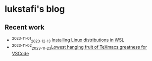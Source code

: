 # lukstafi's blog

## Recent work

- <sup>2023-11-01</sup><sub>2023-12-13</sub> [Installing Linux distributions in WSL](notes/WSL_install_new_distro.md)
- <sup>2023-11-02</sup><sub>2023-11-23</sub>[Lowest hanging fruit of TeXmacs greatness for VSCode](notes/VSCode_extension_WYSIWYG_KaTeX.md)
